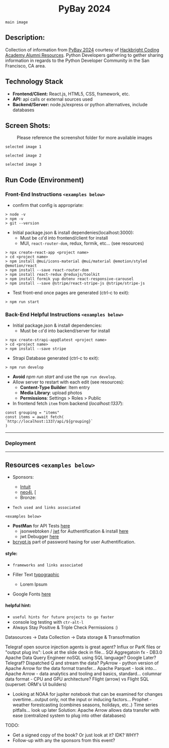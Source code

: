 <h1 align="center">PyBay 2024</h1>

`main image`

## Description:
Collection of information from [PyBay 2024](https://pybay.org/) courtesy of [Hackbright Coding Academy Alumni Resources](https://hackbrightacademy.com/). Python Developers gathering to gether sharing information in regards to the Python Developer Community in the San Francisco, CA area. 

## Technology Stack
- **Frontend/Client:** React.js, HTML5, CSS, framework, etc.
- **API:** api calls or external sources used
- **Backend/Server:** node.js/express or python alternatives, include databases

## Screen Shots:
<p align="center">Please reference the screenshot folder for more available images</p>

`selected image 1`

`selected image 2`

`selected image 3`

## Run Code (Environment)

### Front-End Instructions `<examples below>`
- confirm that config is appropriate:
```
> node -v
> npm -v
> git --version
```

- Initial package.json & install dependenies(localhost:3000):
    - Must be `cd`'d into frontend/client for install
    - MUI, `react-router-dom`, redux, formik, etc... (see resources)
```
> npx create-react-app <project name>
> cd <project name>
> npm install @mui/icons-material @mui/material @emotion/styled @emotion/react
> npm install --save react-router-dom
> npm install react-redux @reduxjs/toolkit
> npm install formik yup dotenv react-responsive-carousel
> npm install --save @stripe/react-stripe-js @stripe/stripe-js
```
- Test front-end once pages are generated (ctrl-c to exit):
```
> npm run start
```

### Back-End Helpful Instructions `<examples below>`
- Initial package.json & install dependencies:
    - Must be `cd`'d into backend/server for install
```
> npx create-strapi-app@latest <project name>
> cd <project name>
> npm install --save stripe
```
- Strapi Database generated (ctrl-c to exit):
```
> npm run develop
```
- **Avoid** *npm run start* and use the `npm run develop`. 
- Allow server to restart with each edit (see resources): 
    - **Content-Type Builder**: Item entry
    - **Media Library**: upload photos
    - **Permissions**: Settings > Roles > Public 
- In frontend fetch `item` from backend (*localhost:1337*):
```
const grouping = "items"
const items = await fetch(
`http://localhost:1337/api/${grouping}`
)
```
--------------------------
### Deployment

--------------------------
## Resources `<examples below>`

- Sponsors:
    - [Intuit]()
    - [neo4j](), [
    - Bronze:
      
- `Tech used and links associated`

`<examples below>`
- **PostMan** for API Tests [here](https://www.postman.com/)
    - jsonwebtoken / [jwt](https://jwt.io/) for Authentification & install [here](https://www.npmjs.com/package/jsonwebtoken)
    - jwt Debugger [here](https://jwt.io/#debugger-io)
- [bcrypt.js](https://www.npmjs.com/package/bcryptjs) part of password hasing for user Authentification. 


#### **style:** 
- `frameworks and links associated`

- Filler Text [typographic](https://generator.lorem-ipsum.info/)
    - Lorem Ipsum 
- Google Fonts [here](https://fonts.google.com/)

#### **helpful hint:** 
- `useful hints for future projects to go faster`
- console log testing with `ctr-alt-l` 
- Always Stay Positive & Triple Check Permissions :)


<!-- 
### TODO stx: 
Future Structure (stx):
- PyBay - 2024
<h3>Data Science: Apache Arrow, Pandas and Parquet</h3>
--> Datasources -> Data Collection -> Data storage & Transofrmation
Telegraf open source injection agents is great agent? Influx or ParK files or "output plug ins": Look at the slide deck in file... 
SQl Aggregatoin fx  - DB3.0 Apache Data Query Engineer noSQL using SQL language? Google Later? 
Telegraf? Dispatched Q and stream the data? 
PyArrow - python version of Apache Arrow for the data format transfer...
Apache Parquet - look into...
Apache Arrow - data analytics and tooling and basics, standard... columnar data format - CPU and GPU architecture? 
Flight (arrow) vs Flight SQL (superset: ORM's UI builders)
- Looking at NOAA for jupiter notebook that can be examined for changes overtime...output only, not the input or inducing factors...
   Prophet - weather forestcasting (combines seasons, holidays, etc..) Time series pitfalls... look up later
Solution: Apache Arrow allows data transfer with ease (centralized system to plug into other databases)

TODO: 
- Get a signed copy of the book? Or just look at it? IDK? WHY?
- Follow-up with any the sponsors from this event? 
